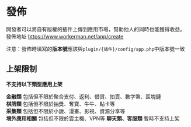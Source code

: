 # 發佈

開發者可以將自有版權的插件上傳到應用市場，幫助他人的同時也能獲得收益。
發佈地址 https://www.workerman.net/app/create

注意：發佈時填寫的**版本號**應該與`plugin/{插件}/config/app.php`中版本號一致

## 上架限制
**不支持以下類型應用上架**

**金融類** 包括但不限於聚合支付、返利、借貸、拍賣、數字幣、區塊鏈  
**棋牌類** 包括但不限於抽獎、奪寶、牛牛、點卡等  
**采集類** 包括但不限於小說、漫畫、影視、資源分享等  
**境外應用相關** 包括但不限於雲主機、VPN等
**聊天類、客服類** 暫時不支持上架
